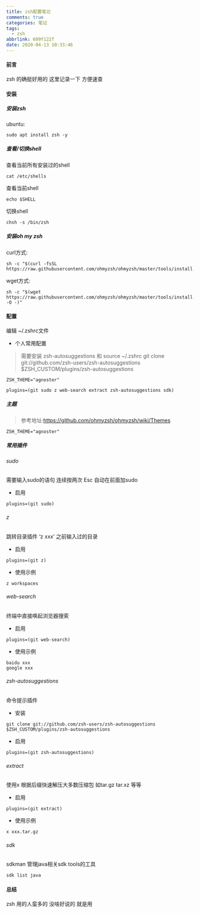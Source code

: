```yaml
---
title: zsh配置笔记
comments: true
categories: 笔记
tags:
  - zsh
abbrlink: 609f122f
date: 2020-04-13 10:33:46
---
```

#### 前言
zsh 的确挺好用的  这里记录一下 方便速查 

#### 安装
##### 安装zsh 
ubuntu:  
```shell script
sudo apt install zsh -y 
```

##### 查看/切换shell
查看当前所有安装过的shell
```shell script
cat /etc/shells
```
查看当前shell
```shell script
echo $SHELL
```

切换shell  
```shell script
chsh -s /bin/zsh 
```


##### 安装oh my zsh 
curl方式:
```shell script
sh -c "$(curl -fsSL  https://raw.githubusercontent.com/ohmyzsh/ohmyzsh/master/tools/install.sh)"
```
wget方式:
```shell script
sh -c "$(wget  https://raw.githubusercontent.com/ohmyzsh/ohmyzsh/master/tools/install.sh -O -)"
```
#### 配置
编辑 ~/.zshrc文件
* 个人常用配置 
>需要安装 zsh-autosuggestions   和 source ~/.zshrc
>git clone git://github.com/zsh-users/zsh-autosuggestions $ZSH_CUSTOM/plugins/zsh-autosuggestions

```text
ZSH_THEME="agnoster"

plugins=(git sudo z web-search extract zsh-autosuggestions sdk)
```
##### 主题
> 参考地址:https://github.com/ohmyzsh/ohmyzsh/wiki/Themes

```text
ZSH_THEME="agnoster"
```
##### 常用插件
###### sudo 
需要输入sudo的语句 连续按两次 Esc 自动在前面加sudo 
* 启用
```shell script
plugins=(git sudo)
```
###### z
跳转目录插件  ‘z xxx’  之前输入过的目录 
* 启用
```shell script
plugins=(git z)
```
* 使用示例
```shell script
z workspaces
```
###### web-search
终端中直接唤起浏览器搜索 
* 启用 
```shell script
plugins=(git web-search)
```
* 使用示例
```shell script
baidu xxx
google xxx
```
###### zsh-autosuggestions 
命令提示插件
* 安装
```shell script
git clone git://github.com/zsh-users/zsh-autosuggestions $ZSH_CUSTOM/plugins/zsh-autosuggestions
```
* 启用
```text
plugins=(git zsh-autosuggestions)
```
###### extract 
使用x 根据后缀快速解压大多数压缩包 如tar.gz tar.xz 等等
* 启用 
```text
plugins=(git extract)
```
* 使用示例
```shell script
x xxx.tar.gz
```
###### sdk
sdkman 管理java相关sdk tools的工具
```shell script
sdk list java 
```
#### 总结
zsh 用的人蛮多的 没啥好说的  就是用  

